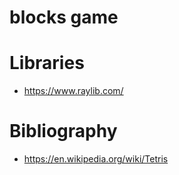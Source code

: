 # blocks game


# Libraries

- <https://www.raylib.com/>


# Bibliography

- https://en.wikipedia.org/wiki/Tetris
